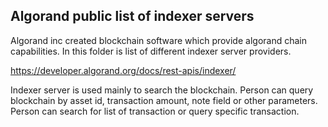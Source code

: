 ## Algorand public list of indexer servers

Algorand inc created blockchain software which provide algorand chain capabilities. In this folder is list of different indexer server providers.

https://developer.algorand.org/docs/rest-apis/indexer/

Indexer server is used mainly to search the blockchain. Person can query blockchain by asset id, transaction amount, note field or other parameters. Person can search for list of transaction or query specific transaction.